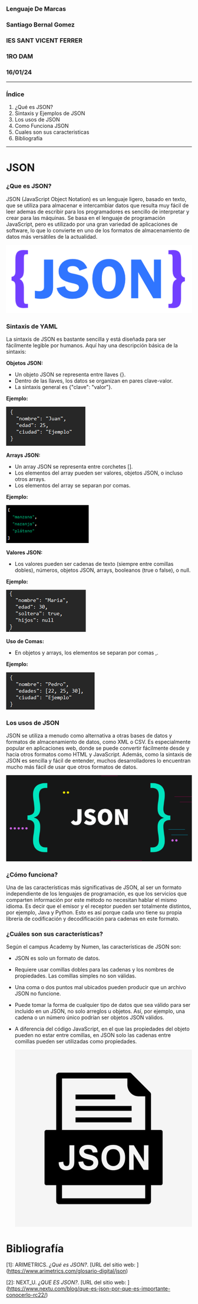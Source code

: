 ### Lenguaje De Marcas
### Santiago Bernal Gomez
### IES SANT VICENT FERRER
### 1RO DAM
### 16/01/24
---------------------------
### **Índice**
1. ¿Qué es JSON?
2. Sintaxis y Ejemplos de JSON
3. Los usos de JSON
4. Como Funciona JSON
5. Cuales son sus caracteristicas
6. Bibliografía
---------------------------

# **JSON** 
### **¿Que es JSON?**
JSON (JavaScript Object Notation) es un lenguaje ligero, basado en texto, que se utiliza para almacenar e intercambiar datos 
que resulta muy fácil de leer ademas de escribir para los programadores es sencillo de interpretar y crear para las máquinas. Se basa en el lenguaje de programación JavaScript,
pero es utilizado por una gran variedad de aplicaciones de software, lo que lo convierte en uno de los formatos de almacenamiento de datos más versátiles de la actualidad.

![1](j1.png)

### **Sintaxis de YAML**
La sintaxis de JSON es bastante sencilla y está diseñada para ser fácilmente legible por humanos. Aquí hay una descripción básica de la sintaxis:

**Objetos JSON:**
- Un objeto JSON se representa entre llaves {}.
- Dentro de las llaves, los datos se organizan en pares clave-valor.
- La sintaxis general es {"clave": "valor"}.
  
**Ejemplo:**

  ![1](ejemplo1.png)

**Arrays JSON:**

- Un array JSON se representa entre corchetes [].
- Los elementos del array pueden ser valores, objetos JSON, o incluso otros arrays.
- Los elementos del array se separan por comas.
  
**Ejemplo:**
  
 ![1](ejemplo2.png)

 **Valores JSON:**
- Los valores pueden ser cadenas de texto (siempre entre comillas dobles), números, objetos JSON, arrays, booleanos (true o false), o null.
  
**Ejemplo:**

   ![1](ejemplo3.png)

   **Uso de Comas:**

- En objetos y arrays, los elementos se separan por comas ,.

**Ejemplo:**

 ![1](ejemplo4.png)

### **Los usos de JSON**
JSON se utiliza a menudo como alternativa a otras bases de datos y formatos de almacenamiento de datos, como XML o CSV. Es especialmente popular en aplicaciones web, donde se puede convertir fácilmente desde y hacia otros formatos como HTML y JavaScript. Además, como la sintaxis de JSON es sencilla y fácil de entender, muchos desarrolladores lo encuentran mucho más fácil de usar que otros formatos de datos.

![1](j2.png)

### **¿Cómo funciona?**
Una de las características más significativas de JSON, al ser un formato independiente de los lenguajes de programación, es que los servicios que comparten información por este método no necesitan hablar el mismo idioma. Es decir que el emisor y el receptor pueden ser totalmente distintos, por ejemplo, Java y Python. Esto es así porque cada uno tiene su propia librería de codificación y decodificación para cadenas en este formato.

### **¿Cuáles son sus características?**

Según el campus Academy by Numen, las características de JSON son:

- JSON es solo un formato de datos.
- Requiere usar comillas dobles para las cadenas y los nombres de propiedades. Las comillas simples no son válidas.
- Una coma o dos puntos mal ubicados pueden producir que un archivo JSON no funcione.
- Puede tomar la forma de cualquier tipo de datos que sea válido para ser incluido en un JSON, no solo arreglos u objetos. Así, por ejemplo, una cadena o un número único podrían ser objetos JSON válidos.
- A diferencia del código JavaScript, en el que las propiedades del objeto pueden no estar entre comillas, en JSON solo las cadenas entre comillas pueden ser utilizadas como propiedades.

  ![1](j3.jpg)


# Bibliografía

[1]: ARIMETRICS. *¿Qué es JSON?*. [URL del sitio web: ] (https://www.arimetrics.com/glosario-digital/json)

[2]: NEXT_U. *¿QUE ES JSON?*. [URL del sitio web: ] (https://www.nextu.com/blog/que-es-json-por-que-es-importante-conocerlo-rc22/)
